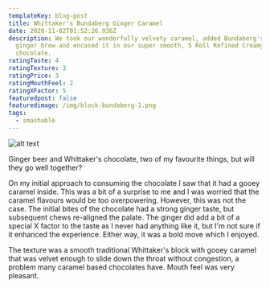 ```yaml
---
templateKey: blog-post
title: Whittaker's Bundaberg Ginger Caramel
date: 2020-11-02T01:52:26.936Z
description: We took our wonderfully velvety caramel, added Bundaberg's unique
  ginger brew and encased it in our super smooth, 5 Roll Refined Creamy Milk
  chocolate.
ratingTaste: 4
ratingTexture: 3
ratingPrice: 3
ratingMouthFeel: 2
ratingXFactor: 5
featuredpost: false
featuredimage: /img/block-bundaberg-1.png
tags:
  - smashable
---
```


![alt text](/img/block-bundaberg-1.png)

Ginger beer and Whittaker's chocolate, two of my favourite things, but will they go well together?

On my initial approach to consuming the chocolate I saw that it had a gooey caramel inside. This was a bit of a surprise to me and I was worried that the caramel flavours would be too overpowering. However, this was not the case. The initial bites of the chocolate had a strong ginger taste, but subsequent chews re-aligned the palate. The ginger did add a bit of a special X factor to the taste as I never had anything like it, but I'm not sure if it enhanced the experience. Either way, it was a bold move which I enjoyed.

The texture was a smooth traditional Whittaker's block with gooey caramel that was velvet enough to slide down the throat without congestion, a problem many caramel based chocolates have. Mouth feel was very pleasant.
